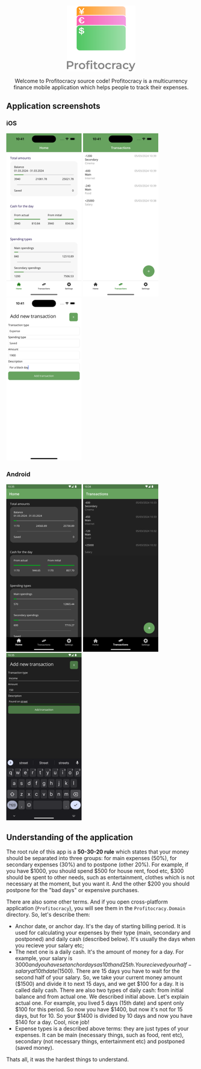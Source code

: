 <p align="center">
  <img src="https://raw.githubusercontent.com/KrawMire/profitocracy/dev/docs/assets/profitocracy-launchscreen-transparent.png" alt="Title image" height="175px"/>
</p>

<p align="center">
  Welcome to Profitocracy source code! Profitocracy is a multicurrency finance mobile application which helps people to track their expenses.
</p>

## Application screenshots

### iOS

<p float="left">
  <img src="https://raw.githubusercontent.com/KrawMire/profitocracy/dev/docs/assets/ios_home.png" width="200" />
  <img src="https://raw.githubusercontent.com/KrawMire/profitocracy/dev/docs/assets/ios_transactions_list.png" width="200" /> 
  <img src="https://raw.githubusercontent.com/KrawMire/profitocracy/dev/docs/assets/ios_add_new_transaction.png" width="200" />
</p>

### Android

<p float="left">
  <img src="https://raw.githubusercontent.com/KrawMire/profitocracy/dev/docs/assets/android_home.png" width="200" />
  <img src="https://raw.githubusercontent.com/KrawMire/profitocracy/dev/docs/assets/android_transactions_list.png" width="200" /> 
  <img src="https://raw.githubusercontent.com/KrawMire/profitocracy/dev/docs/assets/android_add_new_transaction.png" width="200" />
</p>

## Understanding of the application

The root rule of this app is a **50-30-20 rule** which states that your money should be separated into three groups: for main expenses (50%), for secondary expenses (30%) and to postpone (other 20%). For example, if you have $1000, you should spend $500 for house rent, food etc, $300 should be spent to other needs, such as entertainment, clothes which is not necessary at the moment, but you want it. And the other $200 you should postpone for the "bad days" or expensive purchases.

There are also some other terms. And if you open cross-platform application (`Profitocracy`), you will see them in the `Profitocracy.Domain` directory. So, let's describe them:

- Anchor date, or anchor day. It's the day of starting billing period. It is used for calculating your expenses by their type (main, secondary and postponed) and daily cash (described below). It's usually the days when you recieve your salary etc;
- The next one is a daily cash. It's the amount of money for a day. For example, your salary is $3000 and you have set anchor days as 10th and 25th. You recieved your half-salary at 10th date ($1500). There are 15 days you have to wait for the second half of your salary. So, we take your current money amount ($1500) and divide it to next 15 days, and we get $100 for a day. It is called daily cash. There are also two types of daily cash: from initial balance and from actual one. We described initial above. Let's explain actual one. For example, you lived 5 days (15th date) and spent only $100 for this period. So now you have $1400, but now it's not for 15 days, but for 10. So your $1400 is divided by 10 days and now you have $140 for a day. Cool, nice job!
- Expense types is a described above terms: they are just types of your expenses. It can be main (necessary things, such as food, rent etc), secondary (not necessary things, entertainment etc) and postponed (saved money).

Thats all, it was the hardest things to understand.
